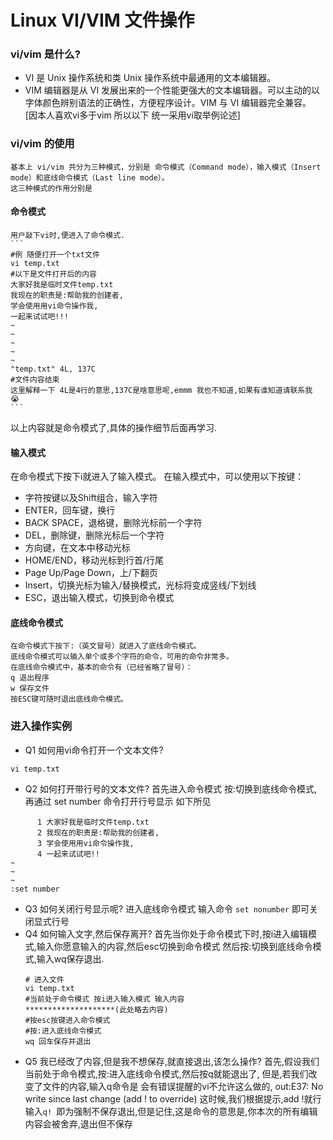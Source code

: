 # Linux VI/VIM 文件操作
### vi/vim 是什么?
* VI 是 Unix 操作系统和类 Unix 操作系统中最通用的文本编辑器。
* VIM 编辑器是从 VI 发展出来的一个性能更强大的文本编辑器。可以主动的以字体颜色辨别语法的正确性，方便程序设计。VIM 与 VI 编辑器完全兼容。
[因本人喜欢vi多于vim 所以以下 统一采用vi取举例论述]
### vi/vim 的使用
    基本上 vi/vim 共分为三种模式，分别是 命令模式（Command mode），输入模式（Insert mode）和底线命令模式（Last line mode）。 
    这三种模式的作用分别是
#### 命令模式
    用户敲下vi时,便进入了命令模式.
    ```
    #例 随便打开一个txt文件
    vi temp.txt
    #以下是文件打开后的内容
    大家好我是临时文件temp.txt
    我现在的职责是:帮助我的创建者,
    学会使用用vi命令操作我,
    一起来试试吧!!!
    ~
    ~
    ~
    ~
    ~
    "temp.txt" 4L, 137C
    #文件内容结束
    这里解释一下 4L是4行的意思,137C是啥意思呢,emmm 我也不知道,如果有谁知道请联系我 😭
    ```
   以上内容就是命令模式了,具体的操作细节后面再学习. 
    
#### 输入模式
在命令模式下按下i就进入了输入模式。
在输入模式中，可以使用以下按键：
* 字符按键以及Shift组合，输入字符
* ENTER，回车键，换行
* BACK SPACE，退格键，删除光标前一个字符
* DEL，删除键，删除光标后一个字符
* 方向键，在文本中移动光标
* HOME/END，移动光标到行首/行尾
* Page Up/Page Down，上/下翻页
* Insert，切换光标为输入/替换模式，光标将变成竖线/下划线
* ESC，退出输入模式，切换到命令模式

#### 底线命令模式
    在命令模式下按下:（英文冒号）就进入了底线命令模式。
    底线命令模式可以输入单个或多个字符的命令，可用的命令非常多。
    在底线命令模式中，基本的命令有（已经省略了冒号）：
    q 退出程序
    w 保存文件
    按ESC键可随时退出底线命令模式。
### 进入操作实例
* Q1 如何用vi命令打开一个文本文件?
```
vi temp.txt
```
* Q2 如何打开带行号的文本文件?
    首先进入命令模式 按:切换到底线命令模式,再通过 set number 命令打开行号显示 如下所见
```
      1 大家好我是临时文件temp.txt
      2 我现在的职责是:帮助我的创建者,
      3 学会使用用vi命令操作我,
      4 一起来试试吧!!
~
~
~
:set number
```
* Q3 如何关闭行号显示呢?
    进入底线命令模式 输入命令 ``` set nonumber ``` 即可关闭显式行号
* Q4 如何输入文字,然后保存离开?
    首先当你处于命令模式下时,按i进入编辑模式,输入你愿意输入的内容,然后esc切换到命令模式 然后按:切换到底线命令模式,输入wq保存退出.
    ```
    # 进入文件
    vi temp.txt
    #当前处于命令模式 按i进入输入模式 输入内容
    ********************(此处略去内容)
    #按esc按键进入命令模式
    #按:进入底线命令模式
    wq 回车保存并退出

    ```
* Q5 我已经改了内容,但是我不想保存,就直接退出,该怎么操作?
    首先,假设我们当前处于命令模式,按:进入底线命令模式,然后按q就能退出了,
    但是,若我们改变了文件的内容,输入q命令是 会有错误提醒的vi不允许这么做的,
    out:E37: No write since last change (add ! to override)
    这时候,我们根据提示,add !就行
    输入```q! ```即为强制不保存退出,但是记住,这是命令的意思是,你本次的所有编辑内容会被舍弃,退出但不保存

```


```